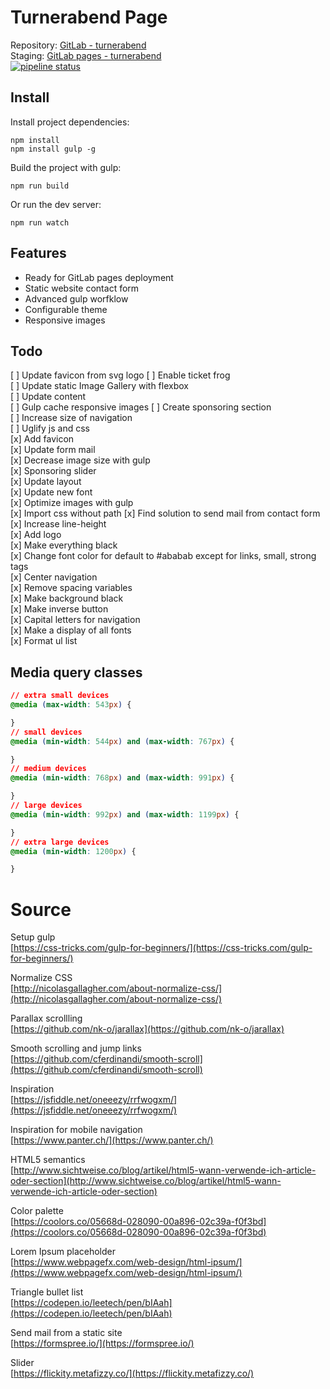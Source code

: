 # Turnerabend Page

Repository: [GitLab - turnerabend](https://gitlab.com/janikvonrotz/turnerabend)  
Staging: [GitLab pages - turnerabend](https://janikvonrotz.gitlab.io/turnerabend)  
[![pipeline status](https://gitlab.com/janikvonrotz/turnerabend/badges/master/pipeline.svg)](https://gitlab.com/janikvonrotz/turnerabend/commits/master)

## Install

Install project dependencies:

    npm install
    npm install gulp -g

Build the project with gulp:

    npm run build

Or run the dev server:

    npm run watch

## Features

* Ready for GitLab pages deployment
* Static website contact form
* Advanced gulp worfklow
* Configurable theme
* Responsive images

## Todo

[ ] Update favicon from svg logo
[ ] Enable ticket frog  
[ ] Update static Image Gallery with flexbox  
[ ] Update content  
[ ] Gulp cache responsive images 
[ ] Create sponsoring section  
[ ] Increase size of navigation  
[ ] Uglify js and css  
[x] Add favicon  
[x] Update form mail  
[x] Decrease image size with gulp  
[x] Sponsoring slider  
[x] Update layout  
[x] Update new font  
[x] Optimize images with gulp  
[x] Import css without path
[x] Find solution to send mail from contact form  
[x] Increase line-height  
[x] Add logo  
[x] Make everything black  
[x] Change font color for default to #ababab except for links, small, strong tags  
[x] Center navigation  
[x] Remove spacing variables  
[x] Make background black  
[x] Make inverse button  
[x] Capital letters for navigation  
[x] Make a display of all fonts  
[x] Format ul list  

## Media query classes

```css
// extra small devices
@media (max-width: 543px) {

}
// small devices
@media (min-width: 544px) and (max-width: 767px) {

}
// medium devices
@media (min-width: 768px) and (max-width: 991px) {

}
// large devices
@media (min-width: 992px) and (max-width: 1199px) {

}
// extra large devices
@media (min-width: 1200px) {

}
```

# Source

Setup gulp  
[https://css-tricks.com/gulp-for-beginners/](https://css-tricks.com/gulp-for-beginners/)

Normalize CSS  
[http://nicolasgallagher.com/about-normalize-css/](http://nicolasgallagher.com/about-normalize-css/)

Parallax scrollling  
[https://github.com/nk-o/jarallax](https://github.com/nk-o/jarallax)

Smooth scrolling and jump links  
[https://github.com/cferdinandi/smooth-scroll](https://github.com/cferdinandi/smooth-scroll)

Inspiration  
[https://jsfiddle.net/oneeezy/rrfwogxm/](https://jsfiddle.net/oneeezy/rrfwogxm/)

Inspiration for mobile navigation  
[https://www.panter.ch/](https://www.panter.ch/)

HTML5 semantics  
[http://www.sichtweise.co/blog/artikel/html5-wann-verwende-ich-article-oder-section](http://www.sichtweise.co/blog/artikel/html5-wann-verwende-ich-article-oder-section)

Color palette  
[https://coolors.co/05668d-028090-00a896-02c39a-f0f3bd](https://coolors.co/05668d-028090-00a896-02c39a-f0f3bd)

Lorem Ipsum placeholder  
[https://www.webpagefx.com/web-design/html-ipsum/](https://www.webpagefx.com/web-design/html-ipsum/)

Triangle bullet list  
[https://codepen.io/leetech/pen/bIAah](https://codepen.io/leetech/pen/bIAah)

Send mail from a static site  
[https://formspree.io/](https://formspree.io/)

Slider  
[https://flickity.metafizzy.co/](https://flickity.metafizzy.co/)